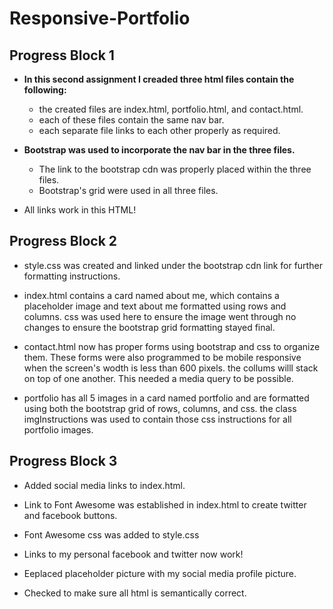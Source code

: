 # Responsive-Portfolio

## Progress Block 1

* **In this second assignment I creaded three html files contain the following:**
    * the created files are index.html, portfolio.html, and contact.html.
    * each of these files contain the same nav bar.
    * each separate file links to each other properly as required.

* **Bootstrap was used to incorporate the nav bar in the three files.**
    * The link to the bootstrap cdn was properly placed within the three files.
    * Bootstrap's grid were used in all three files.

* All links work in this HTML!

## Progress Block 2

* style.css was created and linked under the bootstrap cdn link for further formatting instructions.

* index.html contains a card named about me, which contains a placeholder image and text about me formatted using rows and columns.
  css was used here to ensure the image went through no changes to ensure the bootstrap grid formatting stayed final. 
  
* contact.html now has proper forms using bootstrap and css to organize them.  These forms were also programmed to be mobile responsive
  when the screen's wodth is less than 600 pixels.  the collums willl stack on top of one another.  This needed a media query to be possible.

* portfolio has all 5 images in a card named portfolio and are formatted using both the bootstrap grid of rows, columns, and css.
  the class imgInstructions was used to contain those css instructions for all portfolio images.

## Progress Block 3

* Added social media links to index.html.

* Link to Font Awesome was established in index.html to create twitter and facebook buttons.

* Font Awesome css was added to style.css

* Links to my personal facebook and twitter now work!

* Eeplaced placeholder picture with my social media profile picture.  

* Checked to make sure all html is semantically correct.